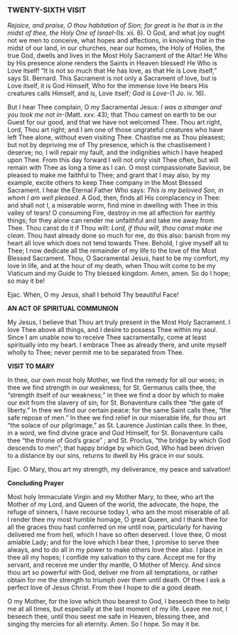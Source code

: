 
### TWENTY-SIXTH VISIT

_Rejoice, and praise, O thou habitation of Sion; for great is he that is in the midst of thee, the Holy One of Israel_-(Is. xii. 6). O God, and what joy ought not we men to conceive, what hopes and affections, in knowing that in the midst of our land, in our churches, near our homes, the Holy of Holies, the true God, dwells and lives in the Most Holy Sacrament of the Altar! He Who by His presence alone renders the Saints in Heaven blessed! He Who is Love itself! “It is not so much that He has love, as that He is Love itself,” says St. Bernard. This Sacrament is not only a Sacrament of love, but is Love itself, it is God Himself, Who for the immense love He bears His creatures calls Himself, and is, Love itself; _God is Love_-(1 Jo. iv. 16).

But I hear Thee complain, O my Sacramental Jesus: _I was a stranger and you took me not in_-(Matt. xxv. 43); that Thou camest on earth to be our Guest for our good, and that we have not welcomed Thee. Thou art right, Lord, Thou art right; and I am one of those ungrateful creatures who have left Thee alone, without even visiting Thee. Chastise me as Thou pleasest; but not by depriving me of Thy presence, which is the chastisement I deserve; no, I will repair my fault, and the indignities which I have heaped upon Thee. From this day forward I will not only visit Thee often, but will remain with Thee as long a time as I can. O most compassionate Saviour, be pleased to make me faithful to Thee; and grant that I may also, by my example, excite others to keep Thee company in the Most Blessed Sacrament. I hear the Eternal Father Who says: _This is my beloved Son, in whom I am well pleased_. A God, then, finds all His complacency in Thee: and shall not I, a miserable worm, find mine in dwelling with Thee in this valley of tears! O consuming Fire, destroy in me all affection for earthly things; for they alone can render me unfaithful and take me away from Thee. Thou canst do it if Thou wilt: _Lord, if thou wilt, thou canst make me clean_. Thou hast already done so much for me, do this also: banish from my heart all love which does not tend towards Thee. Behold, I give myself all to Thee; I now dedicate all the remainder of my life to the love of the Most Blessed Sacrament. Thou, O Sacramental Jesus, hast to be my comfort, my love in life, and at the hour of my death, when Thou wilt come to be my Viaticum and my Guide to Thy blessed kingdom. Amen, amen. So do I hope; so may it be!

Ejac. When, O my Jesus, shall I behold Thy beautiful Face!

**AN ACT OF SPIRITUAL COMMUNION**

My Jesus, I believe that Thou art truly present in the Most Holy Sacrament. I love Thee above all things, and I desire to possess Thee within my soul. Since I am unable now to receive Thee sacramentally, come at least spiritually into my heart. I embrace Thee as already there, and unite myself wholly to Thee; never permit me to be separated from Thee.

**VISIT TO MARY**

In thee, our own most holy Mother, we find the remedy for all our woes; in thee we find strength in our weakness; for St. Germanus calls thee, the “strength itself of our weakness;” in thee we find a door by which to make our exit from the slavery of sin; for St. Bonaventure calls thee “the gate of liberty.” In thee we find our certain peace: for the same Saint calls thee, “the safe repose of men.” In thee we find relief in our miserable life, for thou art “the solace of our pilgrimage,” as St. Laurence Justinian calls thee. In thee, in a word, we find divine grace and God Himself, for St. Bonaventure calls thee “the throne of God’s grace” ; and St. Proclus, “the bridge by which God descends to men”; that happy bridge by which God, Who had been driven to a distance by our sins, returns to dwell by His grace in our souls.

Ejac. O Mary, thou art my strength, my deliverance, my peace and salvation!

**Concluding Prayer**

Most holy Immaculate Virgin and my Mother Mary, to thee, who art the Mother of my Lord, and Queen of the world, the advocate, the hope, the refuge of sinners, I have recourse today I, who am the most miserable of all. I render thee my most humble homage, O great Queen, and I thank thee for all the graces thou hast conferred on me until now, particularly for having delivered me from hell, which I have so often deserved. I love thee, O most amiable Lady; and for the love which I bear thee, I promise to serve thee always, and to do all in my power to make others love thee also. I place in thee all my hopes; I confide my salvation to thy care. Accept me for thy servant, and receive me under thy mantle, O Mother of Mercy. And since thou art so powerful with God, deliver me from all temptations, or rather obtain for me the strength to triumph over them until death. Of thee I ask a perfect love of Jesus Christ. From thee I hope to die a good death.

O my Mother, for the love which thou bearest to God, I beseech thee to help me at all times, but especially at the last moment of my life. Leave me not, I beseech thee, until thou seest me safe in Heaven, blessing thee, and singing thy mercies for all eternity. Amen. So I hope. So may it be.


